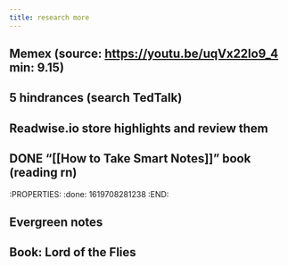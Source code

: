 ```yaml
---
title: research more
---
```


## Memex (source: https://youtu.be/uqVx22lo9_4 min: 9.15)
## 5 hindrances (search TedTalk)
## Readwise.io store highlights and review them
## DONE “[[How to Take Smart Notes]]” book (reading rn)
:PROPERTIES:
:done: 1619708281238
:END:
## Evergreen notes
## Book: Lord of the Flies
##
